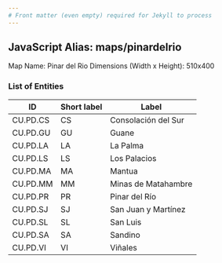 ```yaml
---
# Front matter (even empty) required for Jekyll to process
---
```


## JavaScript Alias: maps/pinardelrio

Map Name: Pinar del Rio
Dimensions (Width x Height): 510x400





### List of Entities

ID | Short label | Label
---|---|---|
CU.PD.CS|CS|Consolación del Sur
CU.PD.GU|GU|Guane
CU.PD.LA|LA|La Palma
CU.PD.LS|LS|Los Palacios
CU.PD.MA|MA|Mantua
CU.PD.MM|MM|Minas de Matahambre
CU.PD.PR|PR|Pinar del Río
CU.PD.SJ|SJ|San Juan y Martínez
CU.PD.SL|SL|San Luis
CU.PD.SA|SA|Sandino
CU.PD.VI|VI|Viñales
